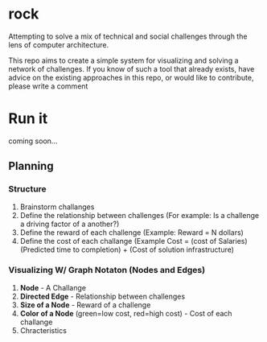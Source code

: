 # rock
Attempting to solve a mix of technical and social challenges through the lens of computer architecture.

This repo aims to create a simple system for visualizing and solving a network of challenges. If you know of such a tool that already exists, have advice on the existing approaches in this repo, or would like to contribute, please write a comment 

# Run it
coming soon...

## Planning

### Structure
1. Brainstorm challanges
2. Define the relationship between challenges (For example: Is a challenge a driving factor of a another?)
3. Define the reward of each challenge (Example: Reward = N dollars)
4. Define the cost of each challange (Example Cost = (cost of Salaries)(Predicted time to completion) + (Cost of solution infrastructure)



### Visualizing W/ Graph Notaton (Nodes and Edges)
1. **Node** - A Challange
2. **Directed Edge** - Relationship between challenges 
3. **Size of a Node** - Reward of a challenge
4. **Color of a Node** (green=low cost, red=high cost) - Cost of each challange
5. Chracteristics

